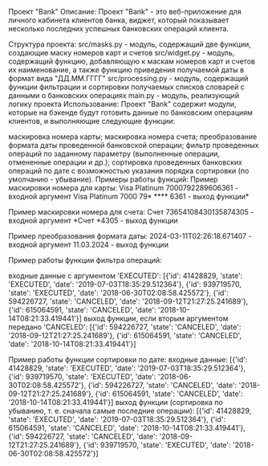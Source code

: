 Проект "Bank"
Описание:
Проект "Bank" - это веб-приложение для личного кабинета клиентов банка, виджет, который показывает несколько последних успешных банковских операций клиента.

Структура проекта:
src/masks.py - модуль, содержащий две функции, создающие маску номеров карт и счетов
src/widget.py - модуль, содержащий функцию, добавляющую к маскам номеров карт и счетов их наименование, а также функцию приведения получаемой даты в формат вида "ДД.ММ.ГГГГ"
src/processing.py - модуль, содержащий функции фильтрации и сортировки получаемых списков словарей с данными о банковских операциях
main.py - модуль, реализующий логику проекта
Использование:
Проект "Bank" содержит модули, которые на бэкенде будут готовить данные по банковским операциям клиентов, и выполняющие следующие функции:

маскировка номера карты;
маскировка номера счета;
преобразование формата даты проведенной банковской операции;
фильтр проведенных операций по заданному параметру (выполненные операции, отмененные операции и др.);
сортировка проведенных банковских операций по дате с возможностью указания порядка сортировки (по умолчанию - убывание).
Примеры работы функций:
Пример маскировки номера для карты: Visa Platinum 7000792289606361 - входной аргумент Visa Platinum 7000 79* **** 6361 - выход функции*

Пример маскировки номера для счета: Счет 73654108430135874305 - входной аргумент *Счет *4305 - выход функции

Пример преобразования формата даты: 2024-03-11T02:26:18.671407 - входной аргумент 11.03.2024 - выход функции

Пример работы функции фильтра операций:

входные данные с аргументом 'EXECUTED': [{'id': 41428829, 'state': 'EXECUTED', 'date': '2019-07-03T18:35:29.512364'}, {'id': 939719570, 'state': 'EXECUTED', 'date': '2018-06-30T02:08:58.425572'}, {'id': 594226727, 'state': 'CANCELED', 'date': '2018-09-12T21:27:25.241689'}, {'id': 615064591, 'state': 'CANCELED', 'date': '2018-10-14T08:21:33.419441'}] выход функции, если вторым аргументом передано 'CANCELED': [{'id': 594226727, 'state': 'CANCELED', 'date': '2018-09-12T21:27:25.241689'}, {'id': 615064591, 'state': 'CANCELED', 'date': '2018-10-14T08:21:33.419441'}]

Пример работы функции сортировки по дате:
входные данные: [{'id': 41428829, 'state': 'EXECUTED', 'date': '2019-07-03T18:35:29.512364'}, {'id': 939719570, 'state': 'EXECUTED', 'date': '2018-06-30T02:08:58.425572'}, {'id': 594226727, 'state': 'CANCELED', 'date': '2018-09-12T21:27:25.241689'}, {'id': 615064591, 'state': 'CANCELED', 'date': '2018-10-14T08:21:33.419441'}] выход функции (сортировка по убыванию, т. е. сначала самые последние операции): [{'id': 41428829, 'state': 'EXECUTED', 'date': '2019-07-03T18:35:29.512364'}, {'id': 615064591, 'state': 'CANCELED', 'date': '2018-10-14T08:21:33.419441'}, {'id': 594226727, 'state': 'CANCELED', 'date': '2018-09-12T21:27:25.241689'}, {'id': 939719570, 'state': 'EXECUTED', 'date': '2018-06-30T02:08:58.425572'}]
